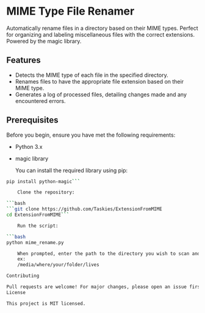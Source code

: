 # MIME Type File Renamer

Automatically rename files in a directory based on their MIME types. Perfect for organizing and labeling miscellaneous files with the correct extensions. Powered by the magic library.

## Features

- Detects the MIME type of each file in the specified directory.
- Renames files to have the appropriate file extension based on their MIME type.
- Generates a log of processed files, detailing changes made and any encountered errors.

## Prerequisites

Before you begin, ensure you have met the following requirements:

- Python 3.x
- magic library

    You can install the required library using pip:

```bash
pip install python-magic```

    Clone the repository:

```bash
```git clone https://github.com/Taskies/ExtensionFromMIME
cd ExtensionFromMIME```

    Run the script:

```bash
python mime_rename.py

    When prompted, enter the path to the directory you wish to scan and rename files.
    ex: 
    /media/where/your/folder/lives

Contributing

Pull requests are welcome! For major changes, please open an issue first to discuss what you'd like to change. Don't forget to update tests as appropriate.
License

This project is MIT licensed.
